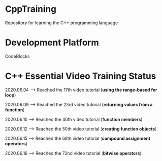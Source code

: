 # CppTraining
Repository for learning the C++ programming language

# Development Platform
CodeBlocks

# C++ Essential Video Training Status
2020.06.04 --> Reached the 17th video tutorial (**using the range-based for loop**)

2020.06.09 --> Reached the 23rd video tutorial (**returning values from a function**)

2020.06.10 --> Reached the 40th video tutorial (**function members**)

2020.06.12 --> Reached the 50th video tutorial (**creating function objects**)

2020.06.15 --> Reached the 68th video tutorial (**compound assignment operators**)

2020.06.19 --> Reached the 72nd video tutorial (**bitwise operators**)
